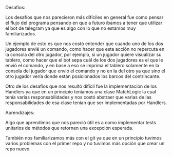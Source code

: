 Desafíos: 

Los desafíos que nos parecieron más difíciles en general fue como pensar el flujo del programa pensando en que a futuro íbamos a tener que utilizar el bot de telegram ya que es algo con lo que no estamos muy familiarizados.  

Un ejemplo de esto es que nos costó entender que cuando uno de los dos jugadores envié un comando, como hacer que esta acción no repercuta en la consola del otro jugador, por ejemplo, si un jugador quiere visualizar su tablero, como hacer que el bot sepa cuál de los dos jugadores es el que le envió el comando, y en base a eso se imprima el tablero solamente en la consola del jugador que envió el comando y no en la del otro ya que sino el otro jugador vería donde están posicionados los barcos del contrincante. 

Otro de los desafíos que nos resultó difícil fue la implementación de los Handlers ya que en un principio teníamos una clase MatchLogic la cual tenía varias responsabilidades y nos costó abstraer que varias de las responsabilidades de esa clase tenían que ser implementadas por Handlers. 

 

Aprendizajes: 

Algo que aprendimos que nos pareció útil es a como implementar tests unitarios de métodos que retornen una excepción esperada. 

También nos familiarizamos más con el git ya que en un principio tuvimos varios problemas con el primer repo y no tuvimos más opción que crear un repo nuevo. 